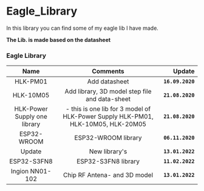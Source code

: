 # Eagle_Library

In this library you can find some of my eagle lib I have made.

**The Lib. is made based on the datasheet**


### Eagle Library <a name="id3"></a>

**Name** | **Comments** | **Update** 
:------: | :------: | -----------:
HLK-PM01 | Add datasheet |**`16.09.2020`**
HLK-10M05 |  Add library, 3D model step file and data-sheet | **`21.08.2020`**
HLK-Power Supply one library | - this is one lib for 3 model of HLK-Power Supply HLK-PM01, HLK-10M05, HLK-20M05  | **`21.08.2020`**
ESP32-WROOM | ESP32-WROOM library  | **`06.11.2020`**
Update | New library's  | **`13.01.2022`**
ESP32-S3FN8 | ESP32-S3FN8 library  | **`11.02.2022`**
Ingion NN01-102 | Chip RF Antena-  and 3D model  | **`13.01.2022`**
